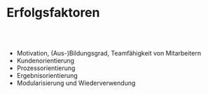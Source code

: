 <br>

# Erfolgsfaktoren
<br>
<br>

- Motivation, (Aus-)Bildungsgrad, Teamfähigkeit von Mitarbeitern
- Kundenorientierung
- Prozessorientierung
- Ergebnisorientierung
- Modularisierung und Wiederverwendung